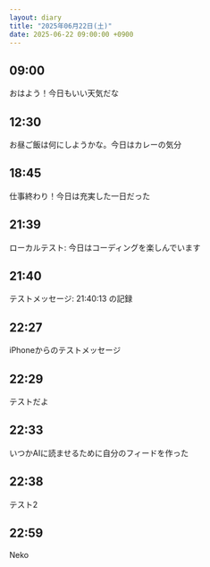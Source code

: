 ```yaml
---
layout: diary
title: "2025年06月22日(土)"
date: 2025-06-22 09:00:00 +0900
---
```


## 09:00
おはよう！今日もいい天気だな

## 12:30
お昼ご飯は何にしようかな。今日はカレーの気分

## 18:45
仕事終わり！今日は充実した一日だった

## 21:39
ローカルテスト: 今日はコーディングを楽しんでいます

## 21:40
テストメッセージ: 21:40:13 の記録

## 22:27
iPhoneからのテストメッセージ

## 22:29
テストだよ

## 22:33
いつかAIに読ませるために自分のフィードを作った

## 22:38
テスト2

## 22:59
Neko
